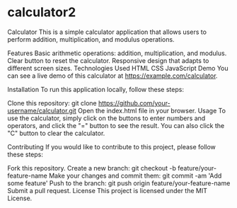 # calculator2
Calculator
This is a simple calculator application that allows users to perform addition, multiplication, and modulus operations.

Features
Basic arithmetic operations: addition, multiplication, and modulus.
Clear button to reset the calculator.
Responsive design that adapts to different screen sizes.
Technologies Used
HTML
CSS
JavaScript
Demo
You can see a live demo of this calculator at https://example.com/calculator.

Installation
To run this application locally, follow these steps:

Clone this repository: git clone https://github.com/your-username/calculator.git
Open the index.html file in your browser.
Usage
To use the calculator, simply click on the buttons to enter numbers and operators, and click the "=" button to see the result. You can also click the "C" button to clear the calculator.

Contributing
If you would like to contribute to this project, please follow these steps:

Fork this repository.
Create a new branch: git checkout -b feature/your-feature-name
Make your changes and commit them: git commit -am 'Add some feature'
Push to the branch: git push origin feature/your-feature-name
Submit a pull request.
License
This project is licensed under the MIT License.

